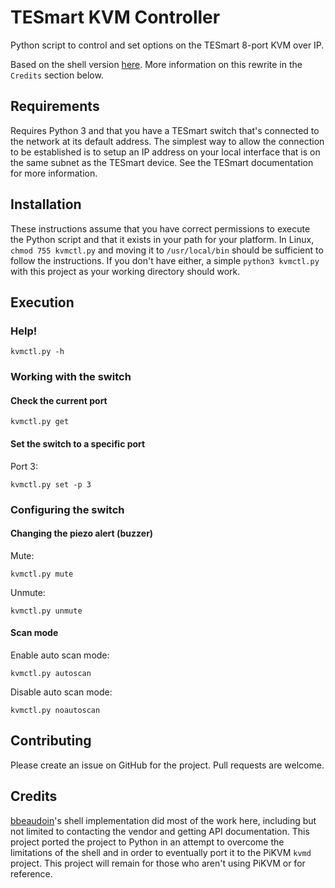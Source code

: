 # TESmart KVM Controller

Python script to control and set options on the TESmart 8-port KVM over IP.

Based on the shell version [here](https://github.com/bbeaudoin/bash/tree/master/tesmart).  More information on this rewrite in the `Credits` section below.

## Requirements

Requires Python 3 and that you have a TESmart switch that's connected to the network at its default address.  The simplest way to allow the connection to be established is to setup an IP address on your local interface that is on the same subnet as the TESmart device.  See the TESmart documentation for more information.

## Installation

These instructions assume that you have correct permissions to execute the Python script and that it exists in your path for your platform.  In Linux, `chmod 755 kvmctl.py` and moving it to `/usr/local/bin` should be sufficient to follow the instructions.  If you don't have either, a simple `python3 kvmctl.py` with this project as your working directory should work.

## Execution

### Help!

`kvmctl.py -h`

### Working with the switch

#### Check the current port

`kvmctl.py get`

#### Set the switch to a specific port

Port 3:

`kvmctl.py set -p 3`

### Configuring the switch

#### Changing the piezo alert (buzzer)

Mute:

`kvmctl.py mute`

Unmute:

`kvmctl.py unmute`

#### Scan mode

Enable auto scan mode:

`kvmctl.py autoscan`

Disable auto scan mode:

`kvmctl.py noautoscan`

## Contributing

Please create an issue on GitHub for the project.  Pull requests are welcome.

## Credits

[bbeaudoin](https://github.com/bbeaudoin/bash/tree/master/tesmart)'s shell implementation did most of the work here, including but not limited to contacting the vendor and getting API documentation. This project ported the project to Python in an attempt to overcome the limitations of the shell and in order to eventually port it to the PiKVM `kvmd` project.  This project will remain for those who aren't using PiKVM or for reference.
